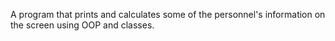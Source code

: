 A program that prints and calculates some of the personnel's information on the screen using OOP and classes.
